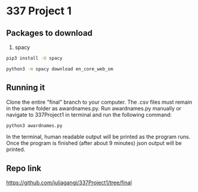 # 337 Project 1


## Packages to download

1. spacy
```bash
pip3 install -U spacy
```
```bash
python3 -m spacy download en_core_web_sm
```

## Running it

Clone the entire "final" branch to your computer. The .csv files must remain in the same folder as awardnames.py.
Run awardnames.py manually or navigate to 337Project1 in terminal and run the following command:

```bash 
python3 awardnames.py
```

In the terminal, human readable output will be printed as the program runs.
Once the program is finished (after about 9 minutes) json output will be printed.

## Repo link
<https://github.com/juliagangi/337Project1/tree/final>
